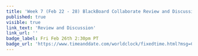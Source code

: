 ```yaml
---
title: 'Week 7 (Feb 22 - 28) BlackBoard Collaborate Review and Discussion'
published: true
visible: true
link_text: 'Review and Discussion'
link_url: ''
badge_label: Fri Feb 26th 2:30pm PT
badge_url: 'https://www.timeanddate.com/worldclock/fixedtime.html?msg=CMPT-363+Review+and+Discussion&iso=20210226T1430&p1=256&am=50'
---
```

